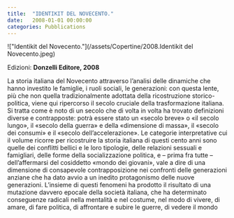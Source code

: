 ```yaml
---
title:  "IDENTIKIT DEL NOVECENTO."
date:   2008-01-01 00:00:00
categories: Pubblications
---
```


!["Identikit del Novecento."](/assets/Copertine/2008.Identikit del Novecento.jpeg)

Edizioni: **Donzelli Editore, 2008**

La storia italiana del Novecento attraverso l’analisi delle dinamiche che hanno investito le famiglie, i ruoli sociali, le generazioni: con questa lente, più che non quella tradizionalmente adottata della ricostruzione storico-politica, viene qui ripercorso il secolo cruciale della trasformazione italiana. Si tratta come è noto di un secolo che di volta in volta ha trovato definizioni diverse e contrapposte: potrà essere stato un «secolo breve» o «il secolo lungo», il «secolo della guerra» e della «dimensione di massa», il «secolo dei consumi» e il «secolo dell’accelerazione». Le categorie interpretative cui il volume ricorre per ricostruire la storia italiana di questi cento anni sono quelle dei conflitti bellici e le loro tipologie, delle relazioni sessuali e famigliari, delle forme della socializzazione politica, e – prima fra tutte – dell’affermarsi del cosiddetto «mondo dei giovani», vale a dire di una dimensione di consapevole contrapposizione nei confronti delle generazioni anziane che ha dato avvio a un inedito protagonismo delle nuove generazioni. L’insieme di questi fenomeni ha prodotto il risultato di una mutazione davvero epocale della società italiana, che ha determinato conseguenze radicali nella mentalità e nel costume, nel modo di vivere, di amare, di fare politica, di affrontare e subire le guerre, di vedere il mondo